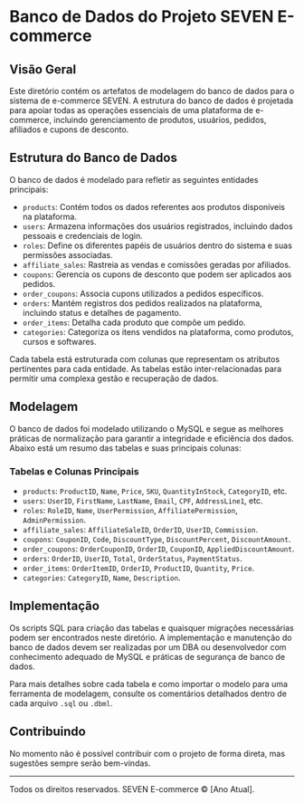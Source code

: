 # Banco de Dados do Projeto SEVEN E-commerce

## Visão Geral

Este diretório contém os artefatos de modelagem do banco de dados para o sistema de e-commerce SEVEN. A estrutura do banco de dados é projetada para apoiar todas as operações essenciais de uma plataforma de e-commerce, incluindo gerenciamento de produtos, usuários, pedidos, afiliados e cupons de desconto.

## Estrutura do Banco de Dados

O banco de dados é modelado para refletir as seguintes entidades principais:

- `products`: Contém todos os dados referentes aos produtos disponíveis na plataforma.
- `users`: Armazena informações dos usuários registrados, incluindo dados pessoais e credenciais de login.
- `roles`: Define os diferentes papéis de usuários dentro do sistema e suas permissões associadas.
- `affiliate_sales`: Rastreia as vendas e comissões geradas por afiliados.
- `coupons`: Gerencia os cupons de desconto que podem ser aplicados aos pedidos.
- `order_coupons`: Associa cupons utilizados a pedidos específicos.
- `orders`: Mantém registros dos pedidos realizados na plataforma, incluindo status e detalhes de pagamento.
- `order_items`: Detalha cada produto que compõe um pedido.
- `categories`: Categoriza os itens vendidos na plataforma, como produtos, cursos e softwares.

Cada tabela está estruturada com colunas que representam os atributos pertinentes para cada entidade. As tabelas estão inter-relacionadas para permitir uma complexa gestão e recuperação de dados.

## Modelagem

O banco de dados foi modelado utilizando o MySQL e segue as melhores práticas de normalização para garantir a integridade e eficiência dos dados. Abaixo está um resumo das tabelas e suas principais colunas:

### Tabelas e Colunas Principais

- `products`: `ProductID`, `Name`, `Price`, `SKU`, `QuantityInStock`, `CategoryID`, etc.
- `users`: `UserID`, `FirstName`, `LastName`, `Email`, `CPF`, `AddressLine1`, etc.
- `roles`: `RoleID`, `Name`, `UserPermission`, `AffiliatePermission`, `AdminPermission`.
- `affiliate_sales`: `AffiliateSaleID`, `OrderID`, `UserID`, `Commission`.
- `coupons`: `CouponID`, `Code`, `DiscountType`, `DiscountPercent`, `DiscountAmount`.
- `order_coupons`: `OrderCouponID`, `OrderID`, `CouponID`, `AppliedDiscountAmount`.
- `orders`: `OrderID`, `UserID`, `Total`, `OrderStatus`, `PaymentStatus`.
- `order_items`: `OrderItemID`, `OrderID`, `ProductID`, `Quantity`, `Price`.
- `categories`: `CategoryID`, `Name`, `Description`.

## Implementação

Os scripts SQL para criação das tabelas e quaisquer migrações necessárias podem ser encontrados neste diretório. A implementação e manutenção do banco de dados devem ser realizadas por um DBA ou desenvolvedor com conhecimento adequado de MySQL e práticas de segurança de banco de dados.

Para mais detalhes sobre cada tabela e como importar o modelo para uma ferramenta de modelagem, consulte os comentários detalhados dentro de cada arquivo `.sql` ou `.dbml`.

## Contribuindo

No momento não é possível contribuir com o projeto de forma direta, mas sugestões sempre serão bem-vindas.

---

Todos os direitos reservados. SEVEN E-commerce © [Ano Atual].
